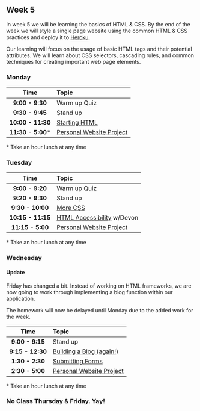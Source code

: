## Week 5
In week 5 we will be learning the basics of HTML & CSS. By the end of the week we will style a single page website using the common HTML & CSS practices and deploy it to [Heroku](http://heroku.com). 

Our learning will focus on the usage of basic HTML tags and their potential attributes. We will learn about CSS selectors, cascading rules, and common techniques for creating important web page elements.

### Monday

| Time              | Topic               |
|:-----------------:|:--------------------|
| **9:00 - 9:30**   | Warm up Quiz        |
| **9:30 - 9:45**   | Stand up            |
| **10:00 - 11:30** | [Starting HTML](monday/starting-an-html-website.md)|
| **11:30 - 5:00*** | [Personal Website Project](monday/personal-website-overview.md)|

\* Take an hour lunch at any time

### Tuesday

| Time              | Topic                       |
|:-----------------:|:----------------------------|
| **9:00 - 9:20**   | Warm up Quiz                |
| **9:20 - 9:30**   | Stand up                    |
| **9:30 - 10:00**  | [More CSS](tuesday/more-css.md)|
| **10:15 - 11:15** | [HTML Accessibility](https://github.com/dpersing/ada-a11y-intro/blob/master/a11y-presentation.md) w/Devon  |
| **11:15 - 5:00** | [Personal Website Project](monday/personal-website-overview.md)                |


\* Take an hour lunch at any time

### Wednesday

#### Update

Friday has changed a bit. Instead of working on HTML frameworks, we are now going to work through implementing a blog function within our application.

The homework will now be delayed until Monday due to the added work for the week.


| Time              | Topic               |
|:-----------------:|:--------------------|
| **9:00 - 9:15**   | Stand up            |
| **9:15 - 12:30**  | [Building a Blog (again!)](wednesday/adding-a-blog.md)|
| **1:30 - 2:30**   | [Submitting Forms](wednesday/submitting-forms.md)|
| **2:30 - 5:00**   | [Personal Website Project](monday/personal-website-overview.md)        |

\* Take an hour lunch at any time

### No Class Thursday & Friday. Yay!